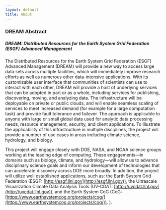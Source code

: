 ```yaml
---
layout: default
title: About
---
```


### DREAM Abstract

##### DREAM: Distributed Resources for the Earth System Grid Federation (ESGF) Advanced Management

The Distributed Resources for the Earth System Grid Federation (ESGF) Advanced Management (DREAM) 
will provide a new way to access large data sets across multiple facilities, which will immediately 
improve research efforts as well as numerous other data-intensive applications. With its customizable 
user interface that communities of scientists can use to interact with each other, DREAM will provide 
a host of underlying services that can be adopted in part or as a whole, including services for
publishing, discovering, moving, and analyzing data. The infrastructure will be deployable on private
or public clouds, and will enable seamless scaling of services to meet increased demand (for example 
for a large computation task) and provide fault tolerance and failover. The approach is applicable to 
anyone with large or small global data used for analytic data processing needs, resource management, 
security, and client applications. To illustrate the applicability of this infrastructure in multiple 
disciplines, the project will provide a number of use cases in areas including climate science, 
hydrology, and biology. 

This project will engage closely with DOE, NASA, and NOAA science groups working at the leading edge 
of computing. These engagements—in domains such as biology, climate, and hydrology—will allow us to 
advance disciplinary science goals and inform our development of technologies that can accelerate 
discovery across DOE more broadly. In addition, the project will utilize well established applications,
such as:  the Earth System Grid Federation (ESGF: [http://esgf.llnl.gov](http://esgf.llnl.gov)), the
Ultrascale Visualization Climate Data Analysis Tools 
(UV-CDAT: [http://uvcdat.llnl.gov](http://uvcdat.llnl.gov)), and the
Earth System CoG 
(CoG: [https://www.earthsystemcog.org/projects/cog/](https://www.earthsystemcog.org/projects/cog/)).
).


